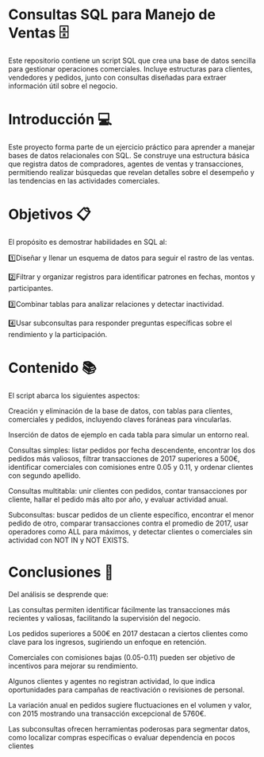 # Consultas SQL para Manejo de Ventas 🗄
Este repositorio contiene un script SQL que crea una base de datos sencilla para gestionar operaciones comerciales. Incluye estructuras para clientes, vendedores y pedidos, junto con consultas diseñadas para extraer información útil sobre el negocio.


# Introducción 💻
Este proyecto forma parte de un ejercicio práctico para aprender a manejar bases de datos relacionales con SQL. Se construye una estructura básica que registra datos de compradores, agentes de ventas y transacciones, permitiendo realizar búsquedas que revelan detalles sobre el desempeño y las tendencias en las actividades comerciales.

# Objetivos 📋
El propósito es demostrar habilidades en SQL al:

1️⃣Diseñar y llenar un esquema de datos para seguir el rastro de las ventas.

2️⃣Filtrar y organizar registros para identificar patrones en fechas, montos y participantes.

3️⃣Combinar tablas para analizar relaciones y detectar inactividad.

4️⃣Usar subconsultas para responder preguntas específicas sobre el rendimiento y la participación.

# Contenido 📚
El script abarca los siguientes aspectos:

Creación y eliminación de la base de datos, con tablas para clientes, comerciales y pedidos, incluyendo claves foráneas para vincularlas.

Inserción de datos de ejemplo en cada tabla para simular un entorno real.

Consultas simples: listar pedidos por fecha descendente, encontrar los dos pedidos más valiosos, filtrar transacciones de 2017 superiores a 500€, identificar comerciales con comisiones entre 0.05 y 0.11, y ordenar clientes con segundo apellido.

Consultas multitabla: unir clientes con pedidos, contar transacciones por cliente, hallar el pedido más alto por año, y evaluar actividad anual.

Subconsultas: buscar pedidos de un cliente específico, encontrar el menor pedido de otro, comparar transacciones contra el promedio de 2017, usar operadores como ALL para máximos, y detectar clientes o comerciales sin actividad con NOT IN y NOT EXISTS.

# Conclusiones 📑
Del análisis se desprende que:

Las consultas permiten identificar fácilmente las transacciones más recientes y valiosas, facilitando la supervisión del negocio.

Los pedidos superiores a 500€ en 2017 destacan a ciertos clientes como clave para los ingresos, sugiriendo un enfoque en retención.

Comerciales con comisiones bajas (0.05-0.11) pueden ser objetivo de incentivos para mejorar su rendimiento.

Algunos clientes y agentes no registran actividad, lo que indica oportunidades para campañas de reactivación o revisiones de personal.

La variación anual en pedidos sugiere fluctuaciones en el volumen y valor, con 2015 mostrando una transacción excepcional de 5760€.

Las subconsultas ofrecen herramientas poderosas para segmentar datos, como localizar compras específicas o evaluar dependencia en pocos clientes
